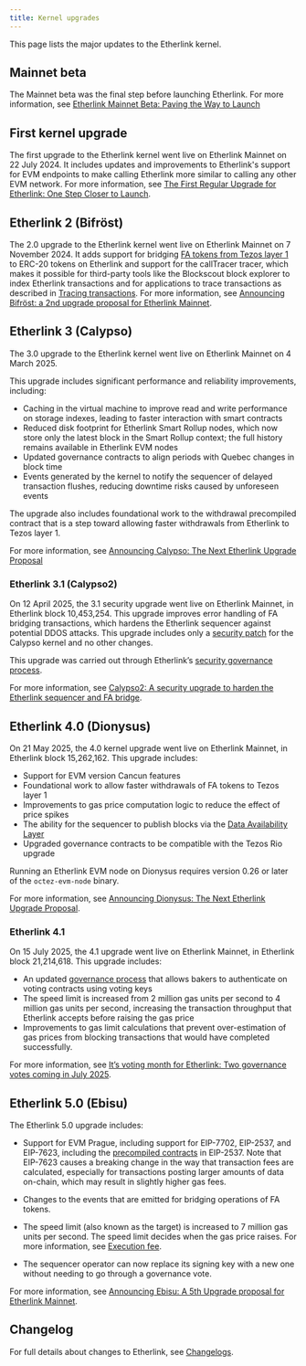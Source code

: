 ```yaml
---
title: Kernel upgrades
---
```


This page lists the major updates to the Etherlink kernel.

## Mainnet beta

The Mainnet beta was the final step before launching Etherlink.
For more information, see [Etherlink Mainnet Beta: Paving the Way to Launch](https://medium.com/etherlink/etherlink-mainnet-beta-paving-the-way-to-launch-14606e29cc8b)

## First kernel upgrade

The first upgrade to the Etherlink kernel went live on Etherlink Mainnet on 22 July 2024.
It includes updates and improvements to Etherlink's support for EVM endpoints to make calling Etherlink more similar to calling any other EVM network.
For more information, see [The First Regular Upgrade for Etherlink: One Step Closer to Launch](https://medium.com/etherlink/the-first-regular-upgrade-for-etherlink-one-step-closer-to-launch-6176b2136eaf).

## Etherlink 2 (Bifröst)

The 2.0 upgrade to the Etherlink kernel went live on Etherlink Mainnet on 7 November 2024.
It adds support for bridging [FA tokens from Tezos layer 1](https://docs.tezos.com/architecture/tokens#token-standards) to ERC-20 tokens on Etherlink and support for the callTracer tracer, which makes it possible for third-party tools like the Blockscout block explorer to index Etherlink transactions and for applications to trace transactions as described in [Tracing transactions](/building-on-etherlink/transactions#tracing-transactions).
For more information, see [Announcing Bifröst: a 2nd upgrade proposal for Etherlink Mainnet](https://medium.com/@etherlink/announcing-bifr%C3%B6st-a-2nd-upgrade-proposal-for-etherlink-mainnet-ef1a7cf9715f).

## Etherlink 3 (Calypso)

The 3.0 upgrade to the Etherlink kernel went live on Etherlink Mainnet on 4 March 2025.

This upgrade includes significant performance and reliability improvements, including:

- Caching in the virtual machine to improve read and write performance on storage indexes, leading to faster interaction with smart contracts
- Reduced disk footprint for Etherlink Smart Rollup nodes, which now store only the latest block in the Smart Rollup context; the full history remains available in Etherlink EVM nodes
- Updated governance contracts to align periods with Quebec changes in block time
- Events generated by the kernel to notify the sequencer of delayed transaction flushes, reducing downtime risks caused by unforeseen events

The upgrade also includes foundational work to the withdrawal precompiled contract that is a step toward allowing faster withdrawals from Etherlink to Tezos layer 1.

For more information, see [Announcing Calypso: The Next Etherlink Upgrade Proposal](https://medium.com/@etherlink/announcing-calypso-the-next-etherlink-upgrade-proposal-dbe92c576da9)

### Etherlink 3.1 (Calypso2)

On 12 April 2025, the 3.1 security upgrade went live on Etherlink Mainnet, in Etherlink block 10,453,254.
This upgrade improves error handling of FA bridging transactions, which hardens the Etherlink sequencer against potential DDOS attacks.
This upgrade includes only a [security patch](https://gitlab.com/tezos/tezos/-/commit/9ab8acd92eb91c5aa2325fbb2c1794bc11aa1b68&sa=D&source=docs&ust=1744727209624752&usg=AOvVaw07zM1UuZjKJ4Teuo_L51Nl) for the Calypso kernel and no other changes.

This upgrade was carried out through Etherlink’s [security governance process](https://docs.etherlink.com/governance/how-is-etherlink-governed#security-governance).

For more information, see [Calypso2: A security upgrade to harden the Etherlink sequencer and FA bridge](https://research-development.nomadic-labs.com/etherlink-calypso2-upgrade.html).

## Etherlink 4.0 (Dionysus)

On 21 May 2025, the 4.0 kernel upgrade went live on Etherlink Mainnet, in Etherlink block 15,262,162.
This upgrade includes:

- Support for EVM version Cancun features
- Foundational work to allow faster withdrawals of FA tokens to Tezos layer 1
- Improvements to gas price computation logic to reduce the effect of price spikes
- The ability for the sequencer to publish blocks via the [Data Availability Layer](https://docs.tezos.com/architecture/data-availability-layer)
- Upgraded governance contracts to be compatible with the Tezos Rio upgrade

Running an Etherlink EVM node on Dionysus requires version 0.26 or later of the `octez-evm-node` binary.

For more information, see [Announcing Dionysus: The Next Etherlink Upgrade Proposal](https://medium.com/p/announcing-dionysus-the-next-etherlink-upgrade-proposal-4601c6920709).

### Etherlink 4.1

On 15 July 2025, the 4.1 upgrade went live on Etherlink Mainnet, in Etherlink block 21,214,618.
This upgrade includes:

- An updated [governance process](/governance/how-is-etherlink-governed) that allows bakers to authenticate on voting contracts using voting keys
- The speed limit is increased from 2 million gas units per second to 4 million gas units per second, increasing the transaction throughput that Etherlink accepts before raising the gas price
- Improvements to gas limit calculations that prevent over-estimation of gas prices from blocking transactions that would have completed successfully.

For more information, see [It’s voting month for Etherlink: Two governance votes coming in July 2025](https://medium.com/@etherlink/its-voting-month-for-etherlink-two-governance-votes-coming-in-july-2025-301ae7bcd29f).

## Etherlink 5.0 (Ebisu)

The Etherlink 5.0 upgrade includes:

- Support for EVM Prague, including support for EIP-7702, EIP-2537, and EIP-7623, including the [precompiled contracts](/get-started/network-information) in EIP-2537.
Note that EIP-7623 causes a breaking change in the way that transaction fees are calculated, especially for transactions posting larger amounts of data on-chain, which may result in slightly higher gas fees.

- Changes to the events that are emitted for bridging operations of FA tokens.

- The speed limit (also known as the target) is increased to 7 million gas units per second.
The speed limit decides when the gas price raises.
For more information, see [Execution fee](/network/fees#execution-fee).

- The sequencer operator can now replace its signing key with a new one without needing to go through a governance vote.

For more information, see [Announcing Ebisu: A 5th Upgrade proposal for Etherlink Mainnet](https://medium.com/@etherlink/announcing-ebisu-a-5th-upgrade-proposal-for-etherlink-mainnet-4dfdd1c8819e).

## Changelog

For full details about changes to Etherlink, see [Changelogs](/progress/changelogs).
